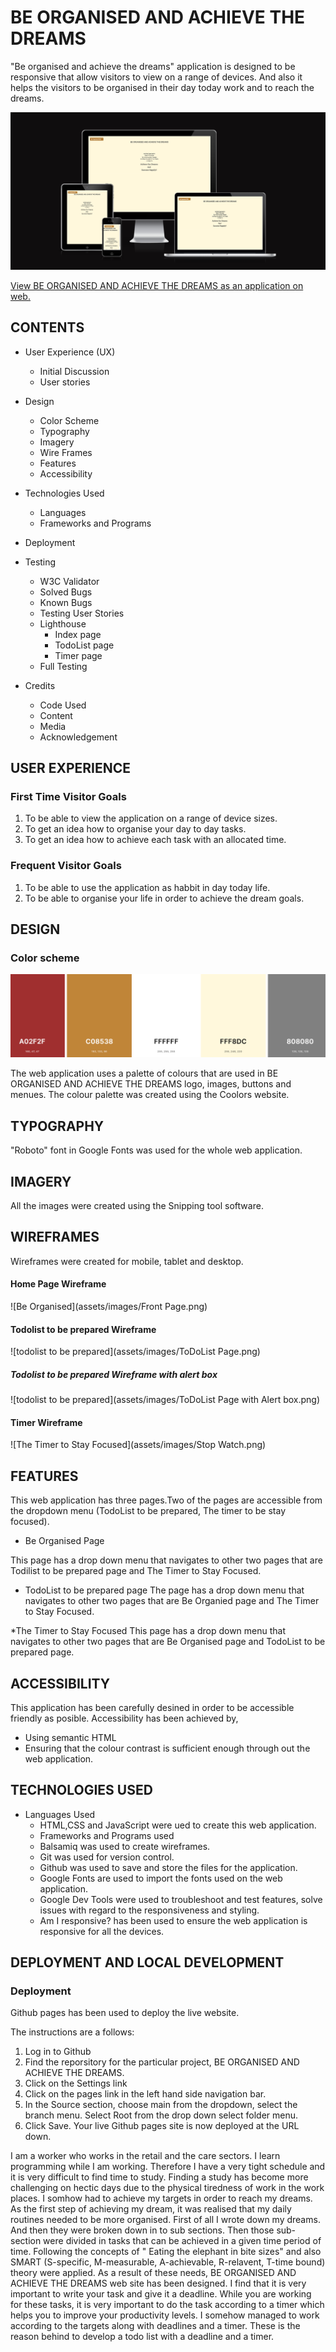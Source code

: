 # BE ORGANISED AND ACHIEVE THE DREAMS

"Be organised and achieve the dreams" application is designed to be responsive that allow visitors to view on a range of devices. And also it helps the visitors to be organised in their day today work and to reach the dreams.

![Am I responsive](assets/images/Am%20I%20responsive1.PNG)

[View BE ORGANISED AND ACHIEVE THE DREAMS as an application on web.](https://8000-piumianurad-beorganised-k1t7zwbttik.ws-eu104.gitpod.io/index.html)

## CONTENTS
* User Experience (UX)
     * Initial Discussion
     * User stories

* Design
     * Color Scheme
     * Typography
     * Imagery
     * Wire Frames
     * Features
     * Accessibility

* Technologies Used
     * Languages
     * Frameworks and Programs 

* Deployment  

* Testing
     * W3C Validator
     * Solved Bugs
     * Known Bugs
     * Testing User Stories
     * Lighthouse
        * Index page
        * TodoList page
        * Timer page
     * Full Testing

* Credits
     * Code Used
     * Content
     * Media
     * Acknowledgement

## USER EXPERIENCE

### First Time Visitor Goals
1. To be able to view the application on a range of device sizes.
2. To get an idea how to organise your day to day tasks.
3. To get an idea how to achieve each task with an allocated time.

### Frequent Visitor Goals

1. To be able to use the application as habbit in day today life.
2. To be able to organise your life in order to achieve the dream goals.


## DESIGN

### Color scheme

![Color themes](assets/images/Coolors.PNG)

The web application uses a palette of colours that are used in BE ORGANISED AND ACHIEVE THE DREAMS logo, images, buttons and menues. The colour palette was created using the Coolors website.

## TYPOGRAPHY
"Roboto" font in Google Fonts was used for the whole web application.

## IMAGERY

All the images were created using the Snipping tool software.

## WIREFRAMES

Wireframes were created for mobile, tablet and desktop.

#### Home Page Wireframe

![Be Organised](assets/images/Front Page.png)


#### Todolist to be prepared Wireframe
![todolist to be prepared](assets/images/ToDoList Page.png)
##### Todolist to be prepared Wireframe with alert box
![todolist to be prepared](assets/images/ToDoList Page with Alert box.png)

#### Timer Wireframe
![The Timer to Stay Focused](assets/images/Stop Watch.png)

## FEATURES

This web application has three pages.Two of the pages are accessible from the dropdown menu (TodoList to be prepared, The timer to be stay focused).

* Be Organised Page

This page has a drop down menu that navigates to other two pages that are Todilist to be prepared page and The Timer to Stay Focused.

* TodoList to be prepared page
The page has a drop down menu that navigates to other two pages that are Be Organied page and The Timer to Stay Focused.

*The Timer to Stay Focused
This page has a drop down menu that navigates to other two pages that are Be Organised page and TodoList to be prepared page. 
  


## ACCESSIBILITY

This application has been carefully desined in order to be accessible friendly as posible. Accessibility has been achieved by,
* Using semantic HTML
* Ensuring that the colour contrast is sufficient enough through out the web application.

## TECHNOLOGIES USED
* Languages Used
     * HTML,CSS and JavaScript were ued to create this web application.
     * Frameworks and Programs used
     * Balsamiq was used to create wireframes.
     * Git was used for version control.
     * Github was used to save and store the files for the application.
     * Google Fonts are used to import the fonts used on the web application.
     * Google Dev Tools were used to troubleshoot and test features, solve issues with regard to the responsiveness and styling.
     * Am I responsive? has been used to ensure the web application is responsive for all the devices.

## DEPLOYMENT AND LOCAL DEVELOPMENT

### Deployment
Github pages has been used to deploy the live website. 

The instructions are a follows:


1. Log in to Github
2. Find the reporsitory for the particular project, BE ORGANISED AND ACHIEVE THE DREAMS.
3. Click on the Settings link
4. Click on the pages link in the left hand side navigation bar.
5. In the Source section, choose main from the dropdown, select the branch menu. Select Root from the drop down select folder menu.
6. Click Save. Your live Github pages site is now deployed at the URL down.







I am a worker who works in the retail and the care sectors. I learn programming while I am working. Therefore I have a very tight schedule and it is very difficult to find time to study. Finding a study has become more challenging on hectic days due to the physical tiredness of work in the work places. 
I somhow had to achieve my targets in order to reach my dreams. As the first step of achieving my dream, it was realised that my daily routines needed to be more organised. First of all I wrote down my dreams. And then they were broken down in to sub sections. Then those sub-section were divided in tasks that can be achieved in a given time period of time. Following the concepts of " Eating the elephant in bite sizes" and also SMART (S-specific, M-measurable, A-achievable, R-relavent, T-time bound) theory were applied. 
As a result of these needs, BE ORGANISED AND ACHIEVE THE DREAMS web site has been designed. 
I find that it is very important to write your task and give it a deadline. While you are working for these tasks, it is very important to do the task according to a timer which helps you to improve your productivity levels. I somehow managed to work according to the targets along with deadlines and a timer. 
These is the reason behind to develop a todo list with a deadline and a timer.

